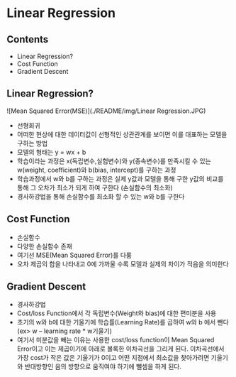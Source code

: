 # Linear Regression
## Contents
* Linear Regression?
* Cost Function
* Gradient Descent

## Linear Regression?
![Mean Squared Error(MSE)](./README/img/Linear Regression.JPG)
* 선형회귀
* 어떠한 현상에 대한 데이터값이 선형적인 상관관계를 보이면 이를 대표하는 모델을 구하는 방법
* 모델의 형태는 y = wx + b
* 학습이라는 과정은 x(독립변수,실험변수)와 y(종속변수)를 만족시킬 수 있는 w(weight, coefficient)와 b(bias, intercept)를 구하는 과정
* 학습과정에서 w와 b를 구하는 과정은 실제 y값과 모델을 통해 구한 y값의 비교를 통해 그 오차가 최소가 되게 하여 구한다 (손실함수의 최소화)
* 경사하강법을 통해 손실함수를 최소화 할 수 있는 w와 b를 구한다

## Cost Function
* 손실함수
* 다양한 손실함수 존재
* 여기선 MSE(Mean Squared Error)를 다룸
* 오차 제곱의 합을 나타내고 0에 가까울 수록 모델과 실제의 차이가 적음을 의미한다


## Gradient Descent
* 경사하강법
* Cost/loss Function에서 각 독립변수(Weight와 bias)에 대한 편미분을 사용
* 초기의 w와 b에 대한 기울기에 학습률(Learning Rate)를 곱하여 w와 b 에서 뺀다(ex> w – learning rate * w기울기)
* 여기서 미분값을 빼는 이유는 사용한 cost/loss function이 Mean Squared Error이고 이는 제곱이기에 아래로 볼록한 이차곡선을 그리게 된다. 이차곡선에서 가장 cost가 작은 값은 기울기가 0이고 어떤 지점에서 최소값을 찾아가려면 기울기와 반대방향인 음의 방향으로 움직여야 하기에 뺄셈을 하게 된다.

